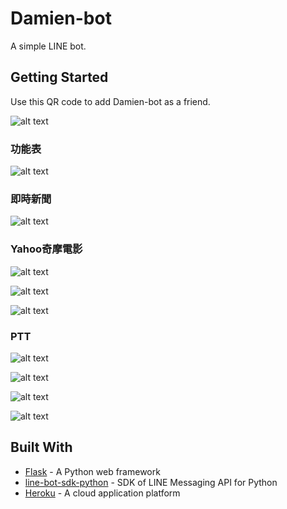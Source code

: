 Damien-bot
==========

A simple LINE bot.

Getting Started
---------------

Use this QR code to add Damien-bot as a friend.

![alt text](https://i.imgur.com/YZAqp3N.png "QR code")

### 功能表

![alt text](https://i.imgur.com/odjmYXZl.png "Menu")

### 即時新聞

![alt text](https://i.imgur.com/NBUtTcbl.png "Apple news")

### Yahoo奇摩電影

![alt text](https://i.imgur.com/PlGFTm1l.png "Yahoo movies")

![alt text](https://i.imgur.com/AZdZLAGl.png "Movie thisweek")

![alt text](https://i.imgur.com/SsPo8Kll.png "Movie thisweek")

### PTT

![alt text](https://i.imgur.com/tv8Ck4xl.png "PTT")

![alt text](https://i.imgur.com/HdI9Qzgl.png "PTT Gossiping")

![alt text](https://i.imgur.com/wir3yNdl.png "PTT Beauty")

![alt text](https://i.imgur.com/1Z0oq7Ml.png "PTT random picture")

Built With
----------

* [Flask](http://flask.pocoo.org/) - A Python web framework
* [line-bot-sdk-python](https://github.com/line/line-bot-sdk-python) - SDK of LINE Messaging API for Python
* [Heroku](https://www.heroku.com/) - A cloud application platform
